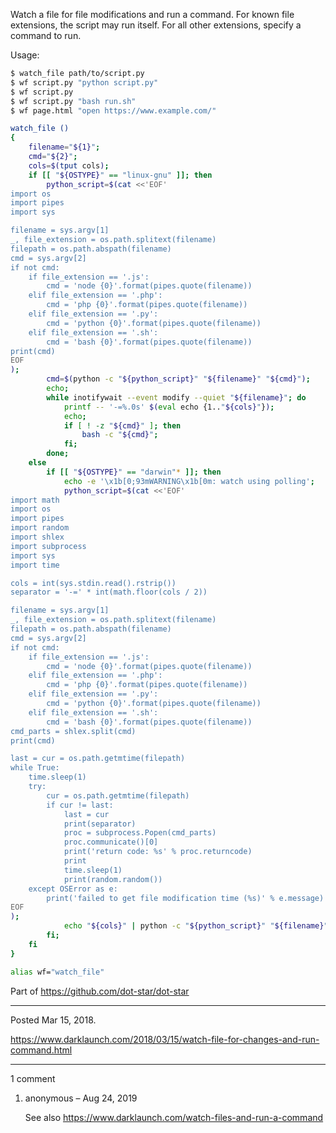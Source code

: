Watch a file for file modifications and run a command. For known file extensions, the script may run itself. For all other extensions, specify a command to run.

Usage:

```bash
$ watch_file path/to/script.py
$ wf script.py "python script.py"
$ wf script.py
$ wf script.py "bash run.sh"
$ wf page.html "open https://www.example.com/"
```

```bash
watch_file ()
{
    filename="${1}";
    cmd="${2}";
    cols=$(tput cols);
    if [[ "${OSTYPE}" == "linux-gnu" ]]; then
        python_script=$(cat <<'EOF'
import os
import pipes
import sys

filename = sys.argv[1]
_, file_extension = os.path.splitext(filename)
filepath = os.path.abspath(filename)
cmd = sys.argv[2]
if not cmd:
    if file_extension == '.js':
        cmd = 'node {0}'.format(pipes.quote(filename))
    elif file_extension == '.php':
        cmd = 'php {0}'.format(pipes.quote(filename))
    elif file_extension == '.py':
        cmd = 'python {0}'.format(pipes.quote(filename))
    elif file_extension == '.sh':
        cmd = 'bash {0}'.format(pipes.quote(filename))
print(cmd)
EOF
);
        cmd=$(python -c "${python_script}" "${filename}" "${cmd}");
        echo;
        while inotifywait --event modify --quiet "${filename}"; do
            printf -- '-=%.0s' $(eval echo {1.."${cols}"});
            echo;
            if [ ! -z "${cmd}" ]; then
                bash -c "${cmd}";
            fi;
        done;
    else
        if [[ "${OSTYPE}" == "darwin"* ]]; then
            echo -e '\x1b[0;93mWARNING\x1b[0m: watch using polling';
            python_script=$(cat <<'EOF'
import math
import os
import pipes
import random
import shlex
import subprocess
import sys
import time

cols = int(sys.stdin.read().rstrip())
separator = '-=' * int(math.floor(cols / 2))

filename = sys.argv[1]
_, file_extension = os.path.splitext(filename)
filepath = os.path.abspath(filename)
cmd = sys.argv[2]
if not cmd:
    if file_extension == '.js':
        cmd = 'node {0}'.format(pipes.quote(filename))
    elif file_extension == '.php':
        cmd = 'php {0}'.format(pipes.quote(filename))
    elif file_extension == '.py':
        cmd = 'python {0}'.format(pipes.quote(filename))
    elif file_extension == '.sh':
        cmd = 'bash {0}'.format(pipes.quote(filename))
cmd_parts = shlex.split(cmd)
print(cmd)

last = cur = os.path.getmtime(filepath)
while True:
    time.sleep(1)
    try:
        cur = os.path.getmtime(filepath)
        if cur != last:
            last = cur
            print(separator)
            proc = subprocess.Popen(cmd_parts)
            proc.communicate()[0]
            print('return code: %s' % proc.returncode)
            print
            time.sleep(1)
            print(random.random())
    except OSError as e:
        print('failed to get file modification time (%s)' % e.message)
EOF
);
            echo "${cols}" | python -c "${python_script}" "${filename}" "${cmd}";
        fi;
    fi
}

alias wf="watch_file"
```

Part of https://github.com/dot-star/dot-star

---

Posted Mar 15, 2018.

https://www.darklaunch.com/2018/03/15/watch-file-for-changes-and-run-command.html

---

1 comment

<ol><li><div>

anonymous &ndash; Aug 24, 2019<div>

See also <a href="https://www.darklaunch.com/watch-files-and-run-a-command">https://www.darklaunch.com/watch-files-and-run-a-command</a>

</div></div></li></ol>